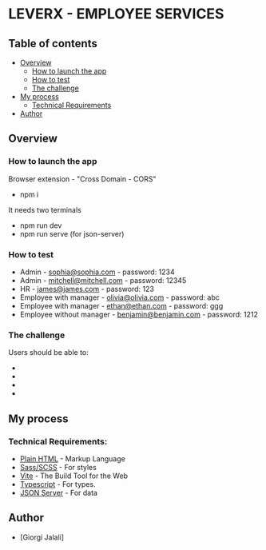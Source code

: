 # LEVERX - EMPLOYEE SERVICES

## Table of contents

- [Overview](#overview)
  - [How to launch the app](#how-to-launch-the-app)
  - [How to test](#how-to-test)
  - [The challenge](#the-challenge)
- [My process](#my-process)
  - [Technical Requirements](#technical-requirements)
- [Author](#author)

## Overview

### How to launch the app

Browser extension - "Cross Domain - CORS"

- npm i

It needs two terminals

- npm run dev
- npm run serve (for json-server)


### How to test

- Admin - sophia@sophia.com - password: 1234
- Admin - mitchell@mitchell.com - password: 12345
- HR - james@james.com - password: 123
- Employee with manager - olivia@olivia.com - password: abc
- Employee with manager - ethan@ethan.com - password: ggg
- Employee without manager - benjamin@benjamin.com - password: 1212


### The challenge

Users should be able to:

- 
- 
- 
- 

## My process

### Technical Requirements:

- [Plain HTML](https://developer.mozilla.org/en-US/docs/Web/HTML) - Markup Language
- [Sass/SCSS](https://sass-lang.com/) - For styles
- [Vite](https://vite.dev/) - The Build Tool for the Web
- [Typescript](https://www.typescriptlang.org/) - For types.
- [JSON Server](https://www.npmjs.com/package/json-server) - For data

## Author

- [Giorgi Jalali]
